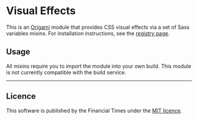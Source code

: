 # Visual Effects

This is an [Origami](http://origami.ft.com/) module that provides CSS visual effects via a set of Sass variables mixins. For installation instructions, see the [registry page](http://registry.origami.ft.com/components/o-visual-effects).

## Usage

All mixins require you to import the module into your own build. This module is not currently compatible with the build service.

----

## Licence

This software is published by the Financial Times under the [MIT licence](http://opensource.org/licenses/MIT).
